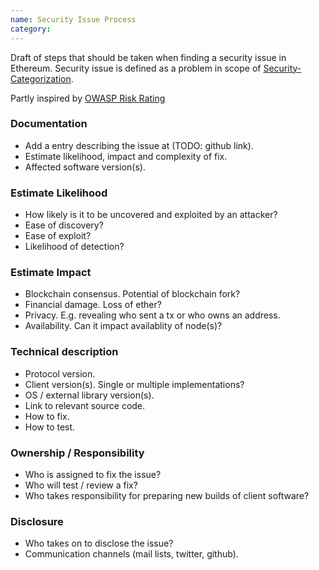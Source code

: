 ```yaml
---
name: Security Issue Process
category: 
---
```


Draft of steps that should be taken when finding a security issue in Ethereum. Security issue is defined as a problem in scope of [Security-Categorization](https://github.com/ethereum/wiki/wiki/Security-Categorization).

Partly inspired by [OWASP Risk Rating](https://www.owasp.org/index.php/OWASP_Risk_Rating_Methodology)

### Documentation

* Add a entry describing the issue at (TODO: github link).
* Estimate likelihood, impact and complexity of fix.
* Affected software version(s).

### Estimate Likelihood

* How likely is it to be uncovered and exploited by an attacker?
* Ease of discovery?
* Ease of exploit?
* Likelihood of detection?

### Estimate Impact

* Blockchain consensus. Potential of blockchain fork?
* Financial damage. Loss of ether?
* Privacy. E.g. revealing who sent a tx or who owns an address.
* Availability. Can it impact availablity of node(s)?

### Technical description

* Protocol version.
* Client version(s). Single or multiple implementations?
* OS / external library version(s).
* Link to relevant source code.
* How to fix.
* How to test.

### Ownership / Responsibility

* Who is assigned to fix the issue?
* Who will test / review a fix?
* Who takes responsibility for preparing new builds of client software?

### Disclosure

* Who takes on to disclose the issue?
* Communication channels (mail lists, twitter, github).
